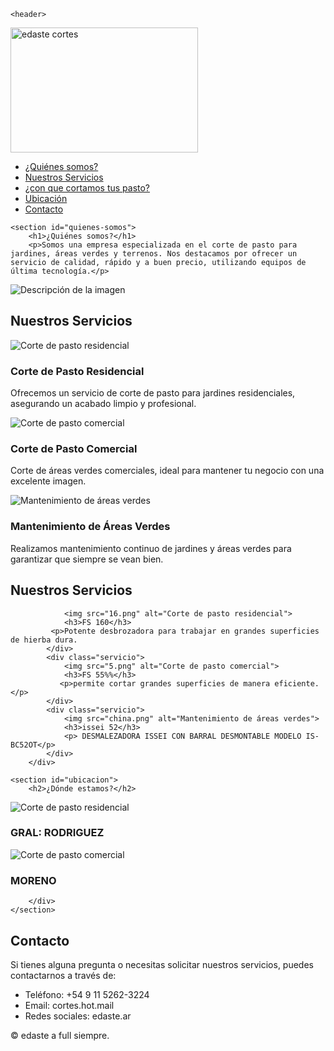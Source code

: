 <!DOCTYPE html>
<html lang="es">
<head>
    <meta charset="UTF-8">
    <meta name="viewport" content="width=device-width, initial-scale=1.0">
     <title>Servicios de Cortadora de Pasto</title>
    <link rel="stylesheet" href="t.css">
</head>
<body>
   
    <header>
 <title>Servicios de Cortadora de Pasto</title>
        <div class="logo">
            <img src="pe.png" alt="edaste cortes"width="300" height="200">
        </div>
        <nav>
            <ul>
                   <li><a href="#quienes-somos">¿Quiénes somos?</a></li>
                <li><a href="#nuestros-servicios">Nuestros Servicios</a></li>
                    <li><a href="#¿con que cortamos tus pasto?">¿con que cortamos tus pasto?</a></li>
                <li><a href="#ubicacion">Ubicación</a></li>
                <li><a href="#contacto">Contacto</a></li>
            </ul>
        </nav>
    </header>

   
    <section id="quienes-somos">
        <h1>¿Quiénes somos?</h1>
        <p>Somos una empresa especializada en el corte de pasto para jardines, áreas verdes y terrenos. Nos destacamos por ofrecer un servicio de calidad, rápido y a buen precio, utilizando equipos de última tecnología.</p>

</head>
<body>
  <img src="Presentación.png" alt="Descripción de la imagen">
</body>  

 </section>
    <section id="nuestros-servicios">
        <h2>Nuestros Servicios</h2>
        <div class="servicios">
            <div class="servicio">
                <img src="pt1.jpg" alt="Corte de pasto residencial">
                <h3>Corte de Pasto Residencial</h3>
                <p>Ofrecemos un servicio de corte de pasto para jardines residenciales, asegurando un acabado limpio y profesional.</p>
            </div>
            <div class="servicio">
                <img src="pasto3.jpg" alt="Corte de pasto comercial">
                <h3>Corte de Pasto Comercial</h3>
                <p>Corte de áreas verdes comerciales, ideal para mantener tu negocio con una excelente imagen.</p>
            </div>
            <div class="servicio">
                <img src="pasto4.jpg" alt="Mantenimiento de áreas verdes">
                <h3>Mantenimiento de Áreas Verdes</h3>
                <p>Realizamos mantenimiento continuo de jardines y áreas verdes para garantizar que siempre se vean bien.</p>
            </div>
        </div>
 </section>
    <section id="nuestros-servicios">
        <h2>Nuestros Servicios</h2>
        <div class="servicios">
            <div class="servicio">
            
                <img src="16.png" alt="Corte de pasto residencial">
                <h3>FS 160</h3>
             <p>Potente desbrozadora para trabajar en grandes superficies de hierba dura.
            </div>
            <div class="servicio">
                <img src="5.png" alt="Corte de pasto comercial">
                <h3>FS 55%%</h3>
               <p>permite cortar grandes superficies de manera eficiente.</p>
            </div>
            <div class="servicio">
                <img src="china.png" alt="Mantenimiento de áreas verdes">
                <h3>issei 52</h3>
                <p> DESMALEZADORA ISSEI CON BARRAL DESMONTABLE MODELO IS-BC52OT</p>
            </div>
        </div>
 </section>

    <section id="ubicacion">
        <h2>¿Dónde estamos?</h2>
        
 <div class="servicios">
            <div class="servicio">
                <img src="n.png" alt="Corte de pasto residencial">
                <h3>GRAL: RODRIGUEZ</h3>
             <p> </p>
            </div>
            <div class="servicio">
                <img src="ubi.jpg" alt="Corte de pasto comercial">
                <h3>MORENO</h3>
               <p> </p>
            </div>
            
        </div>
    </section>

 
<section id="contacto">
 <h2>Contacto</h2>
<p>Si tienes alguna pregunta o necesitas solicitar nuestros servicios, puedes contactarnos a través de:</p>
<ul>
<li>Teléfono: +54 9 11 5262-3224</li>
<li>Email: cortes.hot.mail</li>
<li>Redes sociales: edaste.ar</li>
 </ul>
</section>
<footer>
<p>&copy;  edaste a full siempre.</p>
</footer>
</body>
</html>
